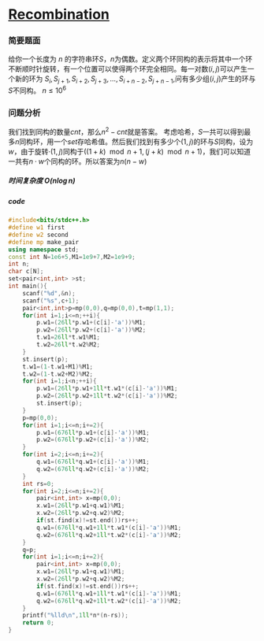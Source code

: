 # [Recombination](https://tsinghua.contest.codeforces.com/group/sTsHnFxwiH/contest/453495/problem/F)

### 简要题面
给你一个长度为 $n$ 的字符串环$S$，$n$为偶数。定义两个环同构的表示将其中一个环不断顺时针旋转，有一个位置可以使得两个环完全相同。每一对数$(i,j)$可以产生一个新的环为 $S_i,S_{j+1},S_{i+2},S_{j+3},...,S_{i+n-2},S_{j+n-1}$,问有多少组$(i,j)$产生的环与$S$不同构。
$n \le 10^6$
### 问题分析
我们找到同构的数量$cnt$，那么$n^2-cnt$就是答案。
考虑哈希，$S$一共可以得到最多$n$同构环，用一个$set$存哈希值。然后我们找到有多少个$(1,j)$的环与$S$同构，设为$w$，由于旋转·$(1,j)$同构于$((1+k)\mod n+1,(j+k)\mod n+1)$，我们可以知道一共有$n·w$个同构的环。所以答案为$n(n-w)$

##### 时间复杂度 $O(n \log n)$
##### code
```cpp
#include<bits/stdc++.h>
#define w1 first
#define w2 second
#define mp make_pair
using namespace std;
const int N=1e6+5,M1=1e9+7,M2=1e9+9;
int n;
char c[N];
set<pair<int,int> >st;
int main(){
	scanf("%d",&n);
	scanf("%s",c+1);
	pair<int,int>p=mp(0,0),q=mp(0,0),t=mp(1,1);
	for(int i=1;i<=n;++i){
		p.w1=(26ll*p.w1+(c[i]-'a'))%M1;
		p.w2=(26ll*p.w2+(c[i]-'a'))%M2;
		t.w1=26ll*t.w1%M1;
		t.w2=26ll*t.w2%M2;
	}
	st.insert(p);
	t.w1=(1-t.w1+M1)%M1;
	t.w2=(1-t.w2+M2)%M2;
	for(int i=1;i<n;++i){
		p.w1=(26ll*p.w1+1ll*t.w1*(c[i]-'a'))%M1;
		p.w2=(26ll*p.w2+1ll*t.w2*(c[i]-'a'))%M2;
		st.insert(p);
	}
	p=mp(0,0);
	for(int i=1;i<=n;i+=2){
		p.w1=(676ll*p.w1+(c[i]-'a'))%M1;
		p.w2=(676ll*p.w2+(c[i]-'a'))%M2;
	}
	for(int i=2;i<=n;i+=2){
		q.w1=(676ll*q.w1+(c[i]-'a'))%M1;
		q.w2=(676ll*q.w2+(c[i]-'a'))%M2;
	}
	int rs=0;
	for(int i=2;i<=n;i+=2){
		pair<int,int> x=mp(0,0);
		x.w1=(26ll*p.w1+q.w1)%M1;
		x.w2=(26ll*p.w2+q.w2)%M2;
		if(st.find(x)!=st.end())rs++;
		q.w1=(676ll*q.w1+1ll*t.w1*(c[i]-'a'))%M1;
		q.w2=(676ll*q.w2+1ll*t.w2*(c[i]-'a'))%M2;
	}
	q=p;
	for(int i=1;i<=n;i+=2){
		pair<int,int> x=mp(0,0);
		x.w1=(26ll*p.w1+q.w1)%M1;
		x.w2=(26ll*p.w2+q.w2)%M2;
		if(st.find(x)!=st.end())rs++;
		q.w1=(676ll*q.w1+1ll*t.w1*(c[i]-'a'))%M1;
		q.w2=(676ll*q.w2+1ll*t.w2*(c[i]-'a'))%M2;
	}
	printf("%lld\n",1ll*n*(n-rs));
	return 0;
}
```